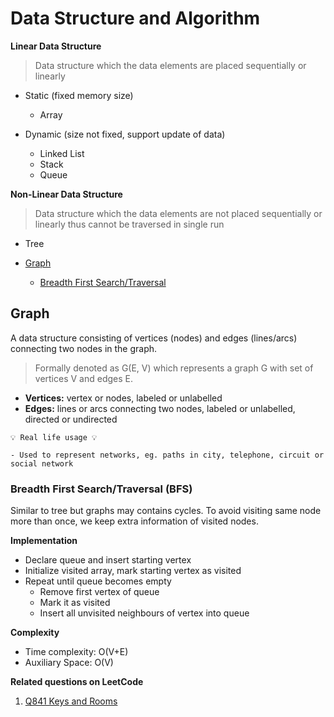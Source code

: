 # Data Structure and Algorithm
**Linear Data Structure**
> Data structure which the data elements are placed sequentially or linearly

- Static (fixed memory size)
  - Array

- Dynamic (size not fixed, support update of data)
  - Linked List
  - Stack
  - Queue

**Non-Linear Data Structure**
> Data structure which the data elements are not placed sequentially or linearly thus cannot be traversed in single run
- Tree
- [Graph](#graph)

  - [Breadth First Search/Traversal](#breadth-first-searchtraversal-bfs)

## Graph
A data structure consisting of vertices (nodes) and edges (lines/arcs) connecting two nodes in the graph. 
> Formally denoted as G(E, V) which represents a graph G with set of vertices V and edges E.
- **Vertices:** vertex or nodes, labeled or unlabelled
- **Edges:** lines or arcs connecting two nodes, labeled or unlabelled, directed or undirected

```
💡 Real life usage 💡

- Used to represent networks, eg. paths in city, telephone, circuit or social network
```

### Breadth First Search/Traversal (BFS)
Similar to tree but graphs may contains cycles. To avoid visiting same node more than once, we keep extra information of visited nodes.

**Implementation**
- Declare queue and insert starting vertex
- Initialize visited array, mark starting vertex as visited
- Repeat until queue becomes empty
  - Remove first vertex of queue
  - Mark it as visited
  - Insert all unvisited neighbours of vertex into queue
  
**Complexity**
- Time complexity: O(V+E)
- Auxiliary Space: O(V)

**Related questions on LeetCode**
1. [Q841 Keys and Rooms](./Graph/BreadthFirstSearch/Q841KeysAndRooms.md)
